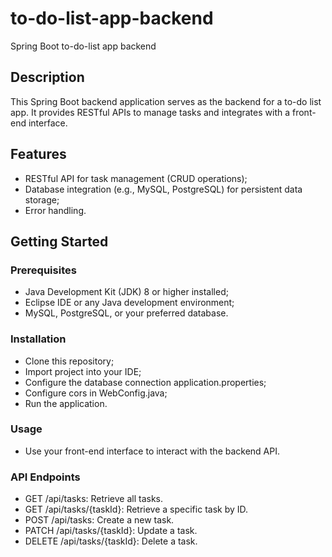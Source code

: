 # to-do-list-app-backend
Spring Boot to-do-list app backend 

## Description
This Spring Boot backend application serves as the backend for a to-do list app. 
It provides RESTful APIs to manage tasks and integrates with a front-end interface.

## Features 
 - RESTful API for task management (CRUD operations);
 - Database integration (e.g., MySQL, PostgreSQL) for persistent data storage;
 - Error handling.

## Getting Started
### Prerequisites
 - Java Development Kit (JDK) 8 or higher installed;
 - Eclipse IDE or any Java development environment;
 - MySQL, PostgreSQL, or your preferred database.

### Installation
 - Clone this repository;
 - Import project into your IDE;
 - Configure the database connection application.properties;
 - Configure cors in WebConfig.java;
 - Run the application.

### Usage
 - Use your front-end interface to interact with the backend API.

### API Endpoints
 - GET /api/tasks: Retrieve all tasks.
 - GET /api/tasks/{taskId}: Retrieve a specific task by ID.
 - POST /api/tasks: Create a new task.
 - PATCH /api/tasks/{taskId}: Update a task.
 - DELETE /api/tasks/{taskId}: Delete a task.

